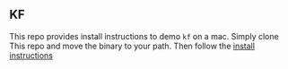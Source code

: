 ## KF

This repo provides install instructions to demo `kf` on a mac. Simply clone This
repo and move the binary to your path. Then follow the [install instructions](./install.md)